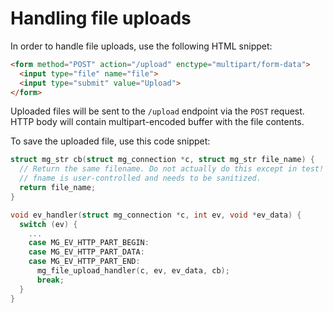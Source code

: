 # Handling file uploads

In order to handle file uploads, use the following HTML snippet:

```HTML
<form method="POST" action="/upload" enctype="multipart/form-data">
  <input type="file" name="file">
  <input type="submit" value="Upload">
</form>
```

Uploaded files will be sent to the `/upload` endpoint via the `POST` request.
HTTP body will contain multipart-encoded buffer with the file contents.

To save the uploaded file, use this code snippet:

```c
struct mg_str cb(struct mg_connection *c, struct mg_str file_name) {
  // Return the same filename. Do not actually do this except in test!
  // fname is user-controlled and needs to be sanitized.
  return file_name;
}

void ev_handler(struct mg_connection *c, int ev, void *ev_data) {
  switch (ev) {
    ...
    case MG_EV_HTTP_PART_BEGIN:
    case MG_EV_HTTP_PART_DATA:
    case MG_EV_HTTP_PART_END:
      mg_file_upload_handler(c, ev, ev_data, cb);
      break;
  }
}
```

